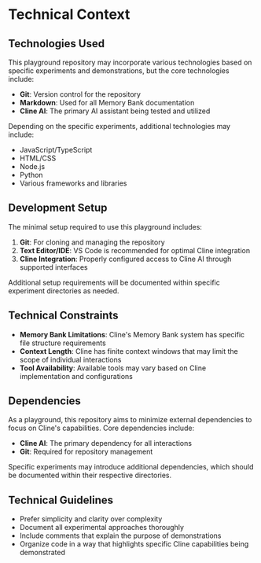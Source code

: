 # Technical Context

## Technologies Used
This playground repository may incorporate various technologies based on specific experiments and demonstrations, but the core technologies include:

- **Git**: Version control for the repository
- **Markdown**: Used for all Memory Bank documentation
- **Cline AI**: The primary AI assistant being tested and utilized

Depending on the specific experiments, additional technologies may include:
- JavaScript/TypeScript
- HTML/CSS
- Node.js
- Python
- Various frameworks and libraries

## Development Setup
The minimal setup required to use this playground includes:

1. **Git**: For cloning and managing the repository
2. **Text Editor/IDE**: VS Code is recommended for optimal Cline integration
3. **Cline Integration**: Properly configured access to Cline AI through supported interfaces

Additional setup requirements will be documented within specific experiment directories as needed.

## Technical Constraints
- **Memory Bank Limitations**: Cline's Memory Bank system has specific file structure requirements
- **Context Length**: Cline has finite context windows that may limit the scope of individual interactions
- **Tool Availability**: Available tools may vary based on Cline implementation and configurations

## Dependencies
As a playground, this repository aims to minimize external dependencies to focus on Cline's capabilities. Core dependencies include:

- **Cline AI**: The primary dependency for all interactions
- **Git**: Required for repository management

Specific experiments may introduce additional dependencies, which should be documented within their respective directories.

## Technical Guidelines
- Prefer simplicity and clarity over complexity
- Document all experimental approaches thoroughly
- Include comments that explain the purpose of demonstrations
- Organize code in a way that highlights specific Cline capabilities being demonstrated
